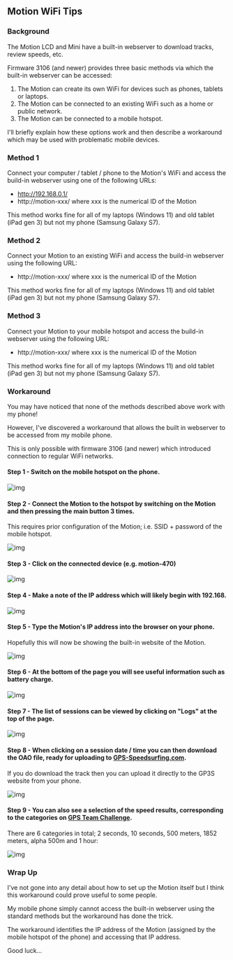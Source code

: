## Motion WiFi Tips

### Background

The Motion LCD and Mini have a built-in webserver to download tracks, review speeds, etc.

Firmware 3106 (and newer) provides three basic methods via which the built-in webserver can be accessed:

1. The Motion can create its own WiFi for devices such as phones, tablets or laptops.
2. The Motion can be connected to an existing WiFi such as a home or public network.
3. The Motion can be connected to a mobile hotspot.

I'll briefly explain how these options work and then describe a workaround which may be used with problematic mobile devices.



### Method 1

Connect your computer / tablet / phone to the Motion's WiFi and access the build-in webserver using one of the following URLs:

- http://192.168.0.1/
- http://motion-xxx/ where xxx is the numerical ID of the Motion



This method works fine for all of my laptops (Windows 11) and old tablet (iPad gen 3) but not my phone (Samsung Galaxy S7).



### Method 2

Connect your Motion to an existing WiFi and access the build-in webserver using the following URL:

- http://motion-xxx/ where xxx is the numerical ID of the Motion



This method works fine for all of my laptops (Windows 11) and old tablet (iPad gen 3) but not my phone (Samsung Galaxy S7).



### Method 3

Connect your Motion to your mobile hotspot and access the build-in webserver using the following URL:

- http://motion-xxx/ where xxx is the numerical ID of the Motion



This method works fine for all of my laptops (Windows 11) and old tablet (iPad gen 3) but not my phone (Samsung Galaxy S7).



### Workaround

You may have noticed that none of the methods described above work with my phone!

However, I've discovered a workaround that allows the built in webserver to be accessed from my mobile phone.

This is only possible with firmware 3106 (and newer) which introduced connection to regular WiFi networks.



#### Step 1 - Switch on the mobile hotspot on the phone.

![img](img/01.jpg)



#### Step 2 - Connect the Motion to the hotspot by switching on the Motion and then pressing the main button 3 times.

This requires prior configuration of the Motion; i.e. SSID + password of the mobile hotspot.

![img](img/02.jpg)



#### Step 3 - Click on the connected device (e.g. motion-470)

![img](img/03.jpg)



#### Step 4 - Make a note of the IP address which will likely begin with 192.168.

![img](img/04.jpg)



#### Step 5 - Type the Motion's IP address into the browser on your phone.

Hopefully this will now be showing the built-in website of the Motion.

![img](img/05.jpg)



#### Step 6 - At the bottom of the page you will see useful information such as battery charge.

![img](img/06.jpg)



#### Step 7 - The list of sessions can be viewed by clicking on "Logs" at the top of the page.

![img](img/07.jpg)



#### Step 8 - When clicking on a session date / time you can then download the OAO file, ready for uploading to [GPS-Speedsurfing.com](https://www.gps-speedsurfing.com/).

If you do download the track then you can upload it directly to the GP3S website from your phone.

![img](img/08.jpg)



#### Step 9 - You can also see a selection of the speed results, corresponding to the categories on [GPS Team Challenge](https://www.gpsteamchallenge.com.au/).

There are 6 categories in total; 2 seconds, 10 seconds, 500 meters, 1852 meters, alpha 500m and 1 hour:

![img](img/09.jpg)



### Wrap Up

I've not gone into any detail about how to set up the Motion itself but I think this workaround could prove useful to some people.

My mobile phone simply cannot access the built-in webserver using the standard methods but the workaround has done the trick.

The workaround identifies the IP address of the Motion (assigned by the mobile hotspot of the phone) and accessing that IP address.

Good luck...
